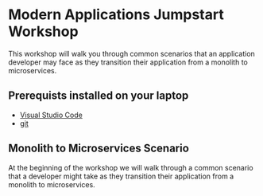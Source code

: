 # Modern Applications Jumpstart Workshop

This workshop will walk you through common scenarios that an application developer may face as they transition their application from a monolith to microservices. 

## Prerequists installed on your laptop
- [Visual Studio Code](https://code.visualstudio.com/)
- [git](https://git-scm.com/downloads)

## Monolith to Microservices Scenario
At the beginning of the workshop we will walk through a common scenario that a developer might take as they transition their application from a monolith to microservices. 
